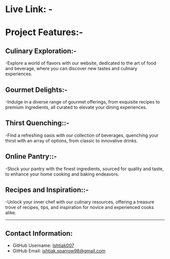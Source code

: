 
# Live Link: - 

# Project Features:-

## Culinary Exploration:-

-Explore a world of flavors with our website, dedicated to the art of food and beverage, where you can discover new tastes and culinary experiences.


## Gourmet Delights:-

-Indulge in a diverse range of gourmet offerings, from exquisite recipes to premium ingredients, all curated to elevate your dining experiences.


## Thirst Quenching::-

-Find a refreshing oasis with our collection of beverages, quenching your thirst with an array of options, from classic to innovative drinks.


## Online Pantry::-

-Stock your pantry with the finest ingredients, sourced for quality and taste, to enhance your home cooking and baking endeavors.


## Recipes and Inspiration::-

-Unlock your inner chef with our culinary resources, offering a treasure trove of recipes, tips, and inspiration for novice and experienced cooks alike.

---

  ## Contact Information:
  * GitHub Username: [Ishtiak007](https://github.com/Ishtiak007)
  * GitHub Email: ishtiak.sparrow98@gmail.com